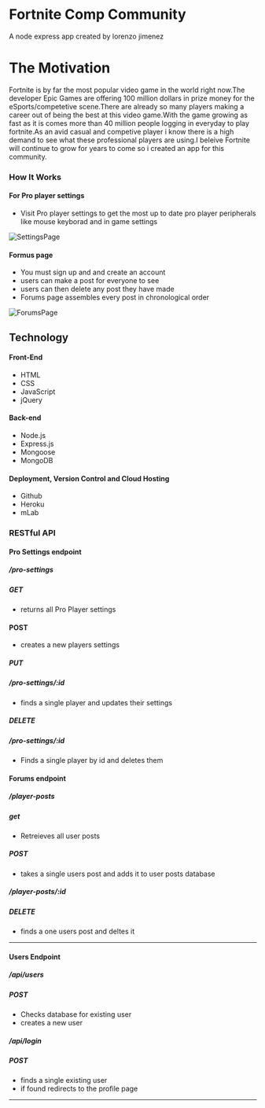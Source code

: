 # Fortnite Comp Community

A node express app created by lorenzo jimenez

# The Motivation
Fortnite is by far the most popular video game in the world right now.The developer Epic Games are offering 100 million dollars in prize money for the eSports/competetive scene.There are already so many players making a career out of being the best at this video game.With the game growing as fast as it is comes more than 40 million people logging in everyday to play fortnite.As an avid casual and competive player i know there is a high demand to see what these professional players are using.I beleive Fortnite will continue to grow for years to come so i created an app for this community.

### How It Works
#### For Pro player settings
+	Visit Pro player settings to get the most up to date pro player peripherals like mouse keyborad and in game settings

![SettingsPage](https://github.com/imhighyat/hungryHelpers/blob/master/Public/images/SettingsPage.png)


#### Formus page
+ You must sign up and and create an account
+ users can make a post for everyone to see
+ users can then delete any post they have made
+ Forums page assembles every post in chronological order

![ForumsPage](https://github.com/imhighyat/hungryHelpers/blob/master/Public/images/New.png)

## Technology
#### Front-End
+	HTML
+	CSS
+	JavaScript
+	jQuery

#### Back-end
+	Node.js
+	Express.js
+	Mongoose
+	MongoDB

#### Deployment, Version Control and Cloud Hosting
+	Github
+	Heroku
+	mLab

### RESTful API
#### Pro Settings endpoint
##### /pro-settings
##### GET
+	returns all Pro Player settings


#### POST
+	creates a new players settings

##### PUT
##### /pro-settings/:id
+	finds a single player and updates their settings

##### DELETE
##### /pro-settings/:id
+	Finds a single player by id and deletes them

#### Forums endpoint
##### /player-posts
##### get
+	Retreieves all user posts


##### POST
+	takes a single users post and adds it to user posts database

##### /player-posts/:id
##### DELETE
+	finds a one users post and deltes it


---

#### Users Endpoint
##### /api/users
##### POST
 +	Checks database for existing user
 +	creates a new user 

##### /api/login
##### POST
+	finds a single existing user
+ if found redirects to the profile page
---
